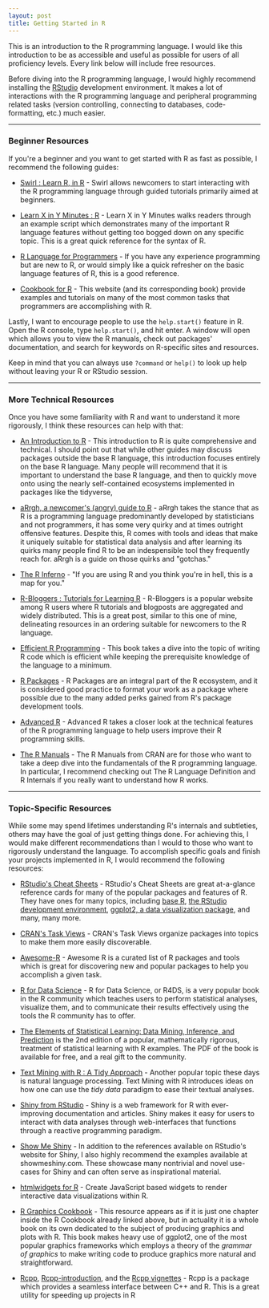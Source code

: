 ```yaml
---
layout: post
title: Getting Started in R
---
```


This is an introduction to the R programming language. I would like this
introduction to be as accessible and useful as possible for users of all
proficiency levels. Every link below will include free resources.

Before diving into the R programming language, I would highly recommend
installing the [RStudio](https://www.rstudio.com/) development environment.
It makes a lot of interactions with the R programming language and peripheral
programming related tasks (version controlling, connecting to databases, code-formatting, etc.) much easier.

---

### Beginner Resources

If you're a beginner and you want to get started with R as fast as possible, 
I recommend the following guides: 

- [Swirl : Learn R, in R](http://swirlstats.com/) - Swirl allows newcomers to
  start interacting with the R programming language through guided tutorials 
  primarily aimed at beginners.

- [Learn X in Y Minutes : R](https://learnxinyminutes.com/docs/r/) - Learn X
  in Y Minutes walks readers through an example script which demonstrates
  many of the important R language features without getting too bogged down
  on any specific topic. This is a great quick reference for the syntax of R.

- [R Language for Programmers](https://www.johndcook.com/blog/r_language_for_programmers/) - If you have any experience programming but are new to R, or would simply like a quick refresher on the basic language features of R, this is a good reference.

- [Cookbook for R](http://www.cookbook-r.com/) - This website (and its corresponding book) provide examples and tutorials on many of the most common tasks that programmers are accomplishing with R.  

Lastly, I want to encourage people to use the `help.start()` feature in R.
Open the R console, type `help.start()`, and hit enter. A window will open
which allows you to view the R manuals, check out packages' documentation, 
and search for keywords on R-specific sites and resources.

Keep in mind that you can always use `?command` or `help()` to look up help
without leaving your R or RStudio session.

---

### More Technical Resources

Once you have some familiarity with R and want to understand it more
rigorously, I think these resources can help with that:

- [An Introduction to R](https://cran.r-project.org/doc/manuals/R-intro.pdf) - This introduction to R is quite comprehensive and technical. I should 
point out that while other guides may discuss packages outside the base R language, this introduction focuses entirely on the base R language. Many people will recommend that it is important to understand the base R language, and then to quickly move onto using the nearly self-contained ecosystems 
implemented in packages like the tidyverse, 

- [aRrgh, a newcomer's (angry) guide to R](http://arrgh.tim-smith.us/) -
  aRrgh takes the stance that as R is a programming language predominantly
  developed by statisticians and not programmers, it has some very quirky and
  at times outright offensive features. Despite this, R comes with tools and
  ideas that make it uniquely suitable for statistical data analysis and
  after learning its quirks many people find R to be an indespensible tool
  they frequently reach for. aRrgh is a guide on those quirks and "gotchas."

- [The R
  Inferno](http://www.burns-stat.com/pages/Tutor/R_inferno.pdf) - "If you are
using R and you think you're in hell, this is a map for you."

- [R-Bloggers : Tutorials for Learning
  R](https://www.r-bloggers.com/how-to-learn-r-2/) - R-Bloggers is a popular
website among R users where R tutorials and blogposts are aggregated and
widely distributed. This is a great post, similar to this one of mine, delineating resources in an ordering suitable for newcomers to the R language.

- [Efficient R Programming](https://csgillespie.github.io/efficientR/index.html) - This book takes a dive into the topic of writing R code which is efficient while keeping the prerequisite knowledge of the language to a minimum.

- [R Packages](http://r-pkgs.had.co.nz/intro.html) - R Packages are an 
integral part of the R ecosystem, and it is considered good practice to
format your work as a package where possible due to the many added perks
gained from R's package development tools. 

- [Advanced R](http://adv-r.had.co.nz/) - Advanced R takes a closer look at
the technical features of the R programming language to help users improve
their R programming skills. 

- [The R Manuals](https://cran.r-project.org/) - The R Manuals from CRAN are
  for those who want to take a deep dive into the fundamentals of the R
  programming language. In particular, I recommend checking out The R Language
  Definition and R Internals if you really want to understand how R works.

--- 

### Topic-Specific Resources

While some may spend lifetimes understanding R's internals and subtleties,
others may have the goal of just getting things done. For achieving this, I
would make different recommendations than I would to those who want to
rigorously understand the language. To accomplish specific goals and finish
your projects implemented in R, I would recommend the following resources:

- [RStudio's Cheat Sheets](https://www.rstudio.com/resources/cheatsheets/) -
RStudio's Cheat Sheets are great at-a-glance reference cards for many of the
popular packages and features of R. They have ones for many topics, 
including 
[base R](http://github.com/rstudio/cheatsheets/raw/master/base-r.pdf),
[the RStudio development environment](https://github.com/rstudio/cheatsheets/raw/master/rstudio-ide.pdf), 
[ggplot2, a data visualization package](https://github.com/rstudio/cheatsheets/raw/master/data-visualization-2.1.pdf), 
and many, many more.

- [CRAN's Task Views](https://cran.r-project.org/web/views/) - CRAN's Task Views organize packages into topics to make them more easily discoverable.

- [Awesome-R](https://awesome-r.com/) - Awesome R is a curated list of R packages and tools which is great for discovering new and popular packages to 
help you accomplish a given task.

- [R for Data Science](http://r4ds.had.co.nz/) - R for Data Science, or R4DS, is a very popular book in the R community which teaches users to perform statistical analyses, visualize them, and to communicate their results effectively using the tools the R community has to offer.

- [The Elements of Statistical Learning: Data Mining, Inference, and Prediction](https://web.stanford.edu/~hastie/ElemStatLearn/) is the 2nd edition of a popular, mathematically rigorous, treatment of statistical learning with R examples. The PDF of the book is available for free, and a real gift to the community. 

- [Text Mining with R : A Tidy Approach](https://www.tidytextmining.com/) - Another popular topic these days is natural language processing. Text Mining with R introduces ideas on how one can use the *tidy data* paradigm to ease their textual analyses. 

- [Shiny from RStudio](https://shiny.rstudio.com/) - Shiny is a web framework for R with ever-improving documentation and articles. Shiny makes it easy 
for users to interact with data analyses through web-interfaces that functions
through a reactive programming paradigm. 

- [Show Me Shiny](http://www.showmeshiny.com/) - In addition to the references available on RStudio's website for Shiny, I also highly recommend the examples available at showmeshiny.com. These showcase many nontrivial and novel use-cases for Shiny and can often serve as inspirational material.

- [htmlwidgets for R](http://www.htmlwidgets.org/) - Create JavaScript based
widgets to render interactive data visualizations within R.

- [R Graphics Cookbook](http://www.cookbook-r.com/Graphs/) - This resource
  appears as if it is just one chapter inside the R Cookbook already linked
above, but in actuality it is a whole book on its own dedicated to the
subject of producing graphics and plots with R. This book makes heavy use of
ggplot2, one of the most popular graphics frameworks which employs a theory
of the *grammar of graphics* to make writing code to produce graphics more
natural and straightforward.

- [Rcpp](http://www.rcpp.org/), [Rcpp-introduction](http://dirk.eddelbuettel.com/code/rcpp/Rcpp-introduction.pdf), and the [Rcpp vignettes](https://cran.r-project.org/web/packages/Rcpp/vignettes/) - Rcpp is a package which provides a seamless interface between C++ and R. This is a great utility for speeding up projects in R

